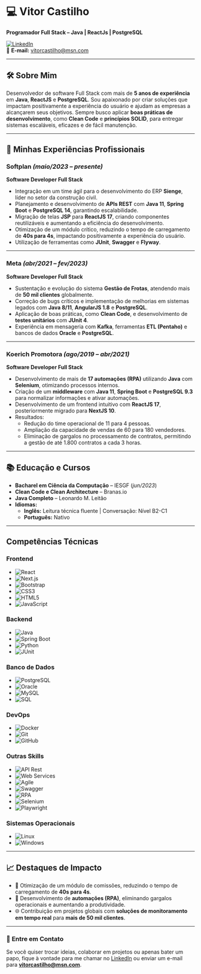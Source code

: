 # 💻 **Vitor Castilho**  
**Programador Full Stack – Java | ReactJs | PostgreSQL**  

[![LinkedIn](https://img.shields.io/badge/LinkedIn-0077B5?style=flat&logo=linkedin&logoColor=white)](https://www.linkedin.com/in/castilho)  
📧 **E-mail:** vitorcastilho@msn.com

---

## 🛠 **Sobre Mim**  
Desenvolvedor de software Full Stack com mais de **5 anos de experiência** em **Java**, **ReactJS** e **PostgreSQL**. Sou apaixonado por criar soluções que impactam positivamente a experiência do usuário e ajudam as empresas a alcançarem seus objetivos. Sempre busco aplicar **boas práticas de desenvolvimento**, como **Clean Code** e **princípios SOLID**, para entregar sistemas escaláveis, eficazes e de fácil manutenção.  

---

## 🚀 **Minhas Experiências Profissionais**  

### **Softplan** *(maio/2023 – presente)*  
**Software Developer Full Stack**  
- Integração em um time ágil para o desenvolvimento do ERP **Sienge**, líder no setor da construção civil.  
- Planejamento e desenvolvimento de **APIs REST** com **Java 11**, **Spring Boot** e **PostgreSQL 14**, garantindo escalabilidade.  
- Migração de telas **JSP** para **ReactJS 17**, criando componentes reutilizáveis e aumentando a eficiência do desenvolvimento.  
- Otimização de um módulo crítico, reduzindo o tempo de carregamento de **40s para 4s**, impactando positivamente a experiência do usuário.  
- Utilização de ferramentas como **JUnit**, **Swagger** e **Flyway**.  

---

### **Meta** *(abr/2021 – fev/2023)*  
**Software Developer Full Stack**  
- Sustentação e evolução do sistema **Gestão de Frotas**, atendendo mais de **50 mil clientes** globalmente.  
- Correção de bugs críticos e implementação de melhorias em sistemas legados com **Java 8/11**, **AngularJS 1.8** e **PostgreSQL**.  
- Aplicação de boas práticas, como **Clean Code**, e desenvolvimento de **testes unitários** com **JUnit 4**.  
- Experiência em mensageria com **Kafka**, ferramentas **ETL (Pentaho)** e bancos de dados **Oracle** e **PostgreSQL**.  

---

### **Koerich Promotora** *(ago/2019 – abr/2021)*  
**Software Developer Full Stack**  
- Desenvolvimento de mais de **17 automações (RPA)** utilizando **Java** com **Selenium**, otimizando processos internos.  
- Criação de um **middleware** com **Java 11**, **Spring Boot** e **PostgreSQL 9.3** para normalizar informações e ativar automações.  
- Desenvolvimento de um frontend intuitivo com **ReactJS 17**, posteriormente migrado para **NextJS 10**.  
- Resultados:  
  - Redução do time operacional de 11 para 4 pessoas.  
  - Ampliação da capacidade de vendas de 60 para 180 vendedores.  
  - Eliminação de gargalos no processamento de contratos, permitindo a gestão de até 1.800 contratos a cada 3 horas.  

---

## 📚 **Educação e Cursos**  
- **Bacharel em Ciência da Computação** – IESGF (*jun/2023*)  
- **Clean Code e Clean Architecture** – Branas.io  
- **Java Completo** – Leonardo M. Leitão  
- **Idiomas:**  
  - **Inglês:** Leitura técnica fluente | Conversação: Nível B2-C1  
  - **Português:** Nativo  

---

## Competências Técnicas

### Frontend
- ![React](https://img.shields.io/badge/ReactJS-61DAFB?style=flat-square&logo=react&logoColor=white)
- ![Next.js](https://img.shields.io/badge/Next.js-000000?style=flat-square&logo=nextdotjs&logoColor=white)
- ![Bootstrap](https://img.shields.io/badge/Bootstrap-7952B3?style=flat-square&logo=bootstrap&logoColor=white)
- ![CSS3](https://img.shields.io/badge/CSS3-1572B6?style=flat-square&logo=css3&logoColor=white)
- ![HTML5](https://img.shields.io/badge/HTML5-E34F26?style=flat-square&logo=html5&logoColor=white)
- ![JavaScript](https://img.shields.io/badge/JavaScript-F7DF1E?style=flat-square&logo=javascript&logoColor=black)

### Backend
- ![Java](https://img.shields.io/badge/Java-007396?style=flat-square&logo=java&logoColor=white)
- ![Spring Boot](https://img.shields.io/badge/Spring%20Boot-6DB33F?style=flat-square&logo=springboot&logoColor=white)
- ![Python](https://img.shields.io/badge/Python-3776AB?style=flat-square&logo=python&logoColor=white)
- ![JUnit](https://img.shields.io/badge/JUnit-25A162?style=flat-square&logo=junit&logoColor=white)

### Banco de Dados
- ![PostgreSQL](https://img.shields.io/badge/PostgreSQL-336791?style=flat-square&logo=postgresql&logoColor=white)
- ![Oracle](https://img.shields.io/badge/Oracle-F80000?style=flat-square&logo=oracle&logoColor=white)
- ![MySQL](https://img.shields.io/badge/MySQL-4479A1?style=flat-square&logo=mysql&logoColor=white)
- ![SQL](https://img.shields.io/badge/SQL-003B57?style=flat-square&logo=postgresql&logoColor=white)

### DevOps
- ![Docker](https://img.shields.io/badge/Docker-2496ED?style=flat-square&logo=docker&logoColor=white)
- ![Git](https://img.shields.io/badge/Git-F05032?style=flat-square&logo=git&logoColor=white)
- ![GitHub](https://img.shields.io/badge/GitHub-181717?style=flat-square&logo=github&logoColor=white)

### Outras Skills
- ![API Rest](https://img.shields.io/badge/API%20Rest-25B7F1?style=flat-square&logo=swagger&logoColor=white)
- ![Web Services](https://img.shields.io/badge/Web%20Services-005D6B?style=flat-square&logo=swagger&logoColor=white)
- ![Agile](https://img.shields.io/badge/Agile-FF6F00?style=flat-square&logo=agile&logoColor=white)
- ![Swagger](https://img.shields.io/badge/Swagger-85EA2D?style=flat-square&logo=swagger&logoColor=white)
- ![RPA](https://img.shields.io/badge/RPA-000000?style=flat-square&logo=automationanywhere&logoColor=white)
- ![Selenium](https://img.shields.io/badge/Selenium-43B02A?style=flat-square&logo=selenium&logoColor=white)
- ![Playwright](https://img.shields.io/badge/Playwright-000000?style=flat-square&logo=playwright&logoColor=white)

### Sistemas Operacionais
- ![Linux](https://img.shields.io/badge/Linux-FCC624?style=flat-square&logo=linux&logoColor=black)
- ![Windows](https://img.shields.io/badge/Windows-0078D6?style=flat-square&logo=windows&logoColor=white)


---

## 📈 **Destaques de Impacto**  
- 🚀 Otimização de um módulo de comissões, reduzindo o tempo de carregamento de **40s para 4s**.  
- 🔧 Desenvolvimento de **automações (RPA)**, eliminando gargalos operacionais e aumentando a produtividade.  
- 🌐 Contribuição em projetos globais com **soluções de monitoramento em tempo real** para **mais de 50 mil clientes**.  

---

### 💬 **Entre em Contato**  

Se você quiser trocar ideias, colaborar em projetos ou apenas bater um papo, fique à vontade para me chamar no [LinkedIn](https://www.linkedin.com/in/castilho) ou enviar um e-mail para **vitorcastilho@msn.com**.
